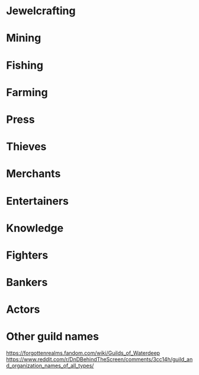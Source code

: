 # Jewelcrafting

# Mining

# Fishing

# Farming

# Press

# Thieves

# Merchants

# Entertainers

# Knowledge

# Fighters

# Bankers

# Actors

# Other guild names
https://forgottenrealms.fandom.com/wiki/Guilds_of_Waterdeep
https://www.reddit.com/r/DnDBehindTheScreen/comments/3cc14h/guild_and_organization_names_of_all_types/